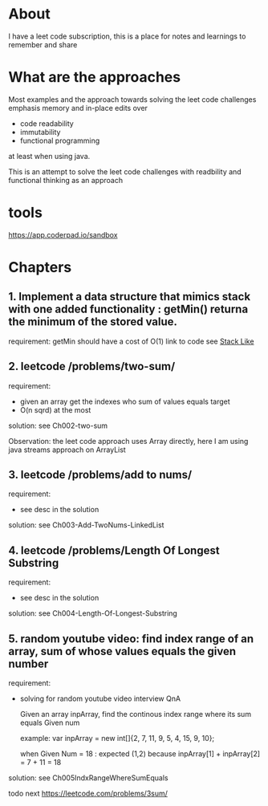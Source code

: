 # About
I have a leet code subscription, this is a place for notes and learnings to remember and share 

# What are the approaches
Most examples and the approach towards solving the leet code challenges emphasis memory and in-place edits over 
 - code readability
 - immutability
 - functional programming

at least when using java.

This is an attempt to solve the leet code challenges with readbility and functional thinking as an approach 

# tools
https://app.coderpad.io/sandbox


# Chapters
## 1. Implement a data structure that mimics stack with one added functionality : getMin() returna the minimum of the stored value.
requirement: getMin should have a cost of O(1)
link to code see [Stack Like](src/main/example/Ch001StackLike.java)

## 2. leetcode /problems/two-sum/
requirement: 
  - given an array get the indexes who sum of values equals target
  - O(n sqrd) at the most

solution: 
 see Ch002-two-sum
 
Observation:
 the leet code approach uses Array directly, here I am using java streams approach on ArrayList

## 3. leetcode /problems/add to nums/
requirement: 
  - see desc in the solution

solution: 
 see Ch003-Add-TwoNums-LinkedList

## 4. leetcode /problems/Length Of Longest Substring
requirement: 
  - see desc in the solution

solution: 
 see Ch004-Length-Of-Longest-Substring
 
## 5. random youtube video: find index range of an array, sum of whose values equals the given number
requirement: 

  - solving for random youtube video interview QnA
  
    Given an array inpArray, find the continous index range where its sum equals Given num
  
    example: var inpArray = new int[]{2, 7, 11, 9, 5, 4, 15, 9, 10};
  
    when Given Num = 18 : expected (1,2) because inpArray[1] + inpArray[2] = 7 + 11 = 18

solution: 
 see Ch005IndxRangeWhereSumEquals
 



todo next
https://leetcode.com/problems/3sum/
